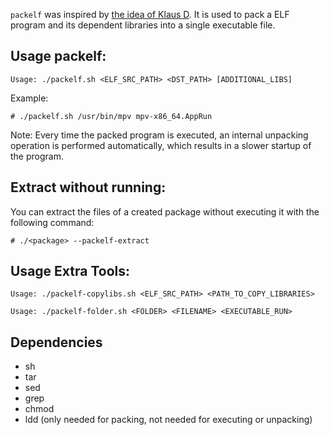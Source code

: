 `packelf` was inspired by [the idea of Klaus D](https://askubuntu.com/a/546305). It is used to pack a ELF program and its dependent libraries into a single executable file.


## Usage packelf:

```
Usage: ./packelf.sh <ELF_SRC_PATH> <DST_PATH> [ADDITIONAL_LIBS]
```

Example:

```
# ./packelf.sh /usr/bin/mpv mpv-x86_64.AppRun
```

Note: Every time the packed program is executed, an internal unpacking operation is performed automatically, which results in a slower startup of the program.

## Extract without running:

You can extract the files of a created package without executing it with the following command:

```                                                                                                                                                                                                                  
# ./<package> --packelf-extract                                                                                                                                                                        
```  

## Usage Extra Tools:

```                                                                                                                                                                                                                  
Usage: ./packelf-copylibs.sh <ELF_SRC_PATH> <PATH_TO_COPY_LIBRARIES>
```

```                                                                                                                                                                                                                  
Usage: ./packelf-folder.sh <FOLDER> <FILENAME> <EXECUTABLE_RUN>
```

## Dependencies
* sh
* tar
* sed
* grep
* chmod
* ldd (only needed for packing, not needed for executing or unpacking)

